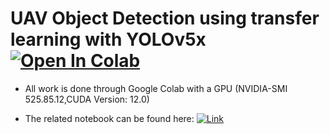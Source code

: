 # UAV Object Detection using transfer learning with YOLOv5x [![Open In Colab](https://colab.research.google.com/assets/colab-badge.svg)](https://colab.research.google.com/github/iremustek/uav-object-detection-yolov5x-ssd/blob/main/uav-object-detection.ipynb)

- All work is done through Google Colab with a GPU  (NVIDIA-SMI 525.85.12,CUDA Version: 12.0)

- The related notebook can be found here: [![ Link](https://colab.research.google.com/assets/colab-badge.svg)](https://colab.research.google.com/github/iremustek/uav-object-detection-yolov5x-ssd/blob/main/uav-object-detection.ipynb)

